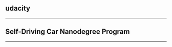 ## udacity

----------------------------------------
## Self-Driving Car Nanodegree Program

----------------------------------------
